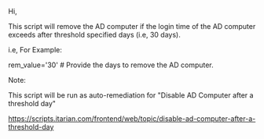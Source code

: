 Hi,

This script will remove the AD computer if the login time of the AD computer exceeds after threshold specified days (i.e, 30 days).

i.e, For Example:

rem_value='30' # Provide the days to remove the AD computer.

Note:

This script will be run as auto-remediation for "Disable AD Computer after a threshold day"

https://scripts.itarian.com/frontend/web/topic/disable-ad-computer-after-a-threshold-day